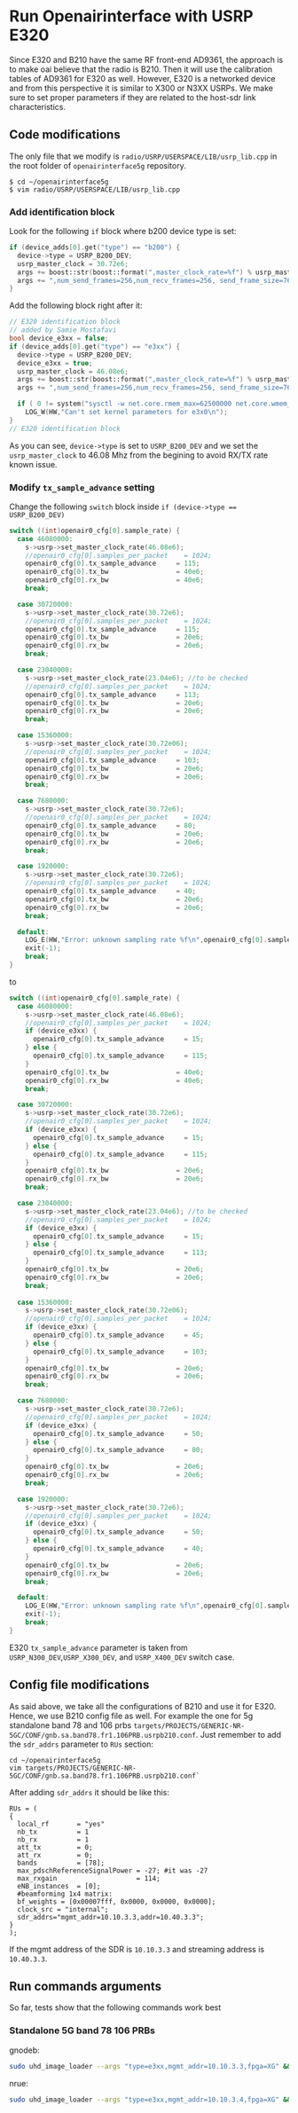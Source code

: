 # Run Openairinterface with USRP E320

Since E320 and B210 have the same RF front-end AD9361, the approach is to make oai believe that the radio is B210. Then it will use the calibration tables of AD9361 for E320 as well. However, E320 is a networked device and from this perspective it is similar to X300 or N3XX USRPs. We make sure to set proper parameters if they are related to the host-sdr link characteristics.

## Code modifications

The only file that we modify is `radio/USRP/USERSPACE/LIB/usrp_lib.cpp` in the root folder of `openairinterface5g` repository.

``` console
$ cd ~/openairinterface5g
$ vim radio/USRP/USERSPACE/LIB/usrp_lib.cpp
```

### Add identification block

Look for the following `if` block where b200 device type is set:
```cpp
if (device_adds[0].get("type") == "b200") {
  device->type = USRP_B200_DEV;
  usrp_master_clock = 30.72e6;
  args += boost::str(boost::format(",master_clock_rate=%f") % usrp_master_clock);
  args += ",num_send_frames=256,num_recv_frames=256, send_frame_size=7680, recv_frame_size=7680" ;
}
```
Add the following block right after it:
```cpp
// E320 identification block
// added by Samie Mostafavi
bool device_e3xx = false;
if (device_adds[0].get("type") == "e3xx") {
  device->type = USRP_B200_DEV;
  device_e3xx = true;
  usrp_master_clock = 46.08e6;
  args += boost::str(boost::format(",master_clock_rate=%f") % usrp_master_clock);
  args += ",num_send_frames=256,num_recv_frames=256, send_frame_size=7680, recv_frame_size=7680";

  if ( 0 != system("sysctl -w net.core.rmem_max=62500000 net.core.wmem_max=62500000") )
    LOG_W(HW,"Can't set kernel parameters for e3x0\n");
}
// E320 identification block
```

As you can see, `device->type` is set to `USRP_B200_DEV` and we set the `usrp_master_clock` to 46.08 Mhz from the begining to avoid RX/TX rate known issue.

### Modify `tx_sample_advance` setting

Change the following `switch` block inside `if (device->type == USRP_B200_DEV)`
```cpp
switch ((int)openair0_cfg[0].sample_rate) {
  case 46080000:
    s->usrp->set_master_clock_rate(46.08e6);
    //openair0_cfg[0].samples_per_packet    = 1024;
    openair0_cfg[0].tx_sample_advance     = 115;
    openair0_cfg[0].tx_bw                 = 40e6;
    openair0_cfg[0].rx_bw                 = 40e6;
    break;

  case 30720000:
    s->usrp->set_master_clock_rate(30.72e6);
    //openair0_cfg[0].samples_per_packet    = 1024;
    openair0_cfg[0].tx_sample_advance     = 115;
    openair0_cfg[0].tx_bw                 = 20e6;
    openair0_cfg[0].rx_bw                 = 20e6;
    break;

  case 23040000:
    s->usrp->set_master_clock_rate(23.04e6); //to be checked
    //openair0_cfg[0].samples_per_packet    = 1024;
    openair0_cfg[0].tx_sample_advance     = 113;
    openair0_cfg[0].tx_bw                 = 20e6;
    openair0_cfg[0].rx_bw                 = 20e6;
    break;

  case 15360000:
    s->usrp->set_master_clock_rate(30.72e06);
    //openair0_cfg[0].samples_per_packet    = 1024;
    openair0_cfg[0].tx_sample_advance     = 103;
    openair0_cfg[0].tx_bw                 = 20e6;
    openair0_cfg[0].rx_bw                 = 20e6;
    break;

  case 7680000:
    s->usrp->set_master_clock_rate(30.72e6);
    //openair0_cfg[0].samples_per_packet    = 1024;
    openair0_cfg[0].tx_sample_advance     = 80;
    openair0_cfg[0].tx_bw                 = 20e6;
    openair0_cfg[0].rx_bw                 = 20e6;
    break;

  case 1920000:
    s->usrp->set_master_clock_rate(30.72e6);
    //openair0_cfg[0].samples_per_packet    = 1024;
    openair0_cfg[0].tx_sample_advance     = 40;
    openair0_cfg[0].tx_bw                 = 20e6;
    openair0_cfg[0].rx_bw                 = 20e6;
    break;

  default:
    LOG_E(HW,"Error: unknown sampling rate %f\n",openair0_cfg[0].sample_rate);
    exit(-1);
    break;
}

```
to
```cpp
switch ((int)openair0_cfg[0].sample_rate) {
  case 46080000:
    s->usrp->set_master_clock_rate(46.08e6);
    //openair0_cfg[0].samples_per_packet    = 1024;
    if (device_e3xx) {
      openair0_cfg[0].tx_sample_advance     = 15;
    } else {
      openair0_cfg[0].tx_sample_advance     = 115;
    }
    openair0_cfg[0].tx_bw                 = 40e6;
    openair0_cfg[0].rx_bw                 = 40e6;
    break;

  case 30720000:
    s->usrp->set_master_clock_rate(30.72e6);
    //openair0_cfg[0].samples_per_packet    = 1024;
    if (device_e3xx) {
      openair0_cfg[0].tx_sample_advance     = 15;
    } else {
      openair0_cfg[0].tx_sample_advance     = 115;
    }
    openair0_cfg[0].tx_bw                 = 20e6;
    openair0_cfg[0].rx_bw                 = 20e6;
    break;

  case 23040000:
    s->usrp->set_master_clock_rate(23.04e6); //to be checked
    //openair0_cfg[0].samples_per_packet    = 1024;
    if (device_e3xx) {
      openair0_cfg[0].tx_sample_advance     = 15;
    } else {
      openair0_cfg[0].tx_sample_advance     = 113;
    }
    openair0_cfg[0].tx_bw                 = 20e6;
    openair0_cfg[0].rx_bw                 = 20e6;
    break;
    
  case 15360000:
    s->usrp->set_master_clock_rate(30.72e06);
    //openair0_cfg[0].samples_per_packet    = 1024;
    if (device_e3xx) {
      openair0_cfg[0].tx_sample_advance     = 45;
    } else {
      openair0_cfg[0].tx_sample_advance     = 103;
    }
    openair0_cfg[0].tx_bw                 = 20e6;
    openair0_cfg[0].rx_bw                 = 20e6;
    break;

  case 7680000:
    s->usrp->set_master_clock_rate(30.72e6);
    //openair0_cfg[0].samples_per_packet    = 1024;
    if (device_e3xx) {
      openair0_cfg[0].tx_sample_advance     = 50;
    } else {
      openair0_cfg[0].tx_sample_advance     = 80;
    }
    openair0_cfg[0].tx_bw                 = 20e6;
    openair0_cfg[0].rx_bw                 = 20e6;
    break;

  case 1920000:
    s->usrp->set_master_clock_rate(30.72e6);
    //openair0_cfg[0].samples_per_packet    = 1024;
    if (device_e3xx) {
      openair0_cfg[0].tx_sample_advance     = 50;
    } else {
      openair0_cfg[0].tx_sample_advance     = 40;
    }
    openair0_cfg[0].tx_bw                 = 20e6;
    openair0_cfg[0].rx_bw                 = 20e6;
    break;

  default:
    LOG_E(HW,"Error: unknown sampling rate %f\n",openair0_cfg[0].sample_rate);
    exit(-1);
    break;
}
```

E320 `tx_sample_advance` parameter is taken from `USRP_N300_DEV`,`USRP_X300_DEV`, and `USRP_X400_DEV` switch case.

## Config file modifications

As said above, we take all the configurations of B210 and use it for E320. Hence, we use B210 config file as well. For example the one for 5g standalone band 78 and 106 prbs `targets/PROJECTS/GENERIC-NR-5GC/CONF/gnb.sa.band78.fr1.106PRB.usrpb210.conf`. Just remember to add the `sdr_addrs` parameter to `RUs` section:
```
cd ~/openairinterface5g
vim targets/PROJECTS/GENERIC-NR-5GC/CONF/gnb.sa.band78.fr1.106PRB.usrpb210.conf`
```
After adding `sdr_addrs` it should be like this:
```
RUs = (
{
  local_rf       = "yes"
  nb_tx          = 1
  nb_rx          = 1
  att_tx         = 0;
  att_rx         = 0;
  bands          = [78];
  max_pdschReferenceSignalPower = -27; #it was -27
  max_rxgain                    = 114;
  eNB_instances  = [0];
  #beamforming 1x4 matrix:
  bf_weights = [0x00007fff, 0x0000, 0x0000, 0x0000];
  clock_src = "internal";
  sdr_addrs="mgmt_addr=10.10.3.3,addr=10.40.3.3";
}
);
```
If the mgmt address of the SDR is `10.10.3.3` and streaming address is `10.40.3.3`.

## Run commands arguments

So far, tests show that the following commands work best

### Standalone 5G band 78 106 PRBs

gnodeb:
```bash
sudo uhd_image_loader --args "type=e3xx,mgmt_addr=10.10.3.3,fpga=XG" && sudo ./nr-softmodem -O ../../../targets/PROJECTS/GENERIC-NR-5GC/CONF/gnb.sa.band78.fr1.106PRB.usrpb210.conf --sa --continuous-tx --usrp-tx-thread-config 1 -E --gNBs.[0].min_rxtxtime 6
```
nrue:
``` bash
sudo uhd_image_loader --args "type=e3xx,mgmt_addr=10.10.3.4,fpga=XG" && sudo ./nr-uesoftmodem -r 106 --numerology 1 --band 78 -C 3619200000 --nokrnmod --sa -E --uicc0.imsi 001010000000001 --uicc0.nssai_sd 1 --usrp-args "mgmt_addr=10.10.3.4,addr=10.40.3.4" --ue-fo-compensation --ue-rxgain 120 --ue-txgain 0 --ue-max-power 0
```
